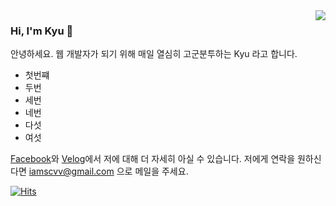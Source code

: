 <img src="https://user-images.githubusercontent.com/59721293/116868919-c910e700-ac63-11eb-8850-711bc436bd77.png" align="right" />

### Hi, I'm Kyu 👋

안녕하세요. 웹 개발자가 되기 위해 매일 열심히 고군분투하는 Kyu 라고 합니다.

- 첫번쨰
- 두번
- 세번
- 네번
- 다섯
- 여섯

[Facebook](https://www.facebook.com/profile.php?id=100004928773049)와 [Velog](https://velog.io/@kyukim)에서 저에 대해 더 자세히 아실 수 있습니다. 저에게 연락을 원하신다면 iamscvv@gmail.com 으로 메일을 주세요.

[![Hits](https://hits.seeyoufarm.com/api/count/incr/badge.svg?url=https%3A%2F%2Fgithub.com%2Fkyu-kim-kr&count_bg=%2379C83D&title_bg=%23555555&icon=&icon_color=%23E7E7E7&title=hits&edge_flat=false)](https://hits.seeyoufarm.com)

